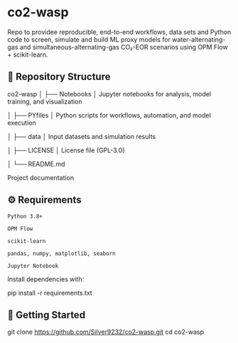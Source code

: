 # co2-wasp
Repo to providee reproducible, end-to-end workflows, data sets and Python code to screen, simulate and build ML proxy models for water-alternating-gas and simultaneous-alternating-gas CO₂-EOR scenarios using OPM Flow + scikit-learn.


## 📂 Repository Structure

co2-wasp
│
    ├── Notebooks
│ Jupyter notebooks for analysis, model training, and visualization

│
    ├── PYfiles
│ Python scripts for workflows, automation, and model execution

│
    ├── data
│ Input datasets and simulation results

│
├── LICENSE
    │ License file (GPL-3.0)
    
│
└── README.md

Project documentation


## ⚙️ Requirements

    Python 3.8+

    OPM Flow

    scikit-learn

    pandas, numpy, matplotlib, seaborn

    Jupyter Notebook

Install dependencies with:

pip install -r requirements.txt

## 🚀 Getting Started

git clone https://github.com/Silver9232/co2-wasp.git
cd co2-wasp






